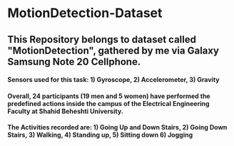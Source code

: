 # MotionDetection-Dataset

## This Repository belongs to dataset called "MotionDetection", gathered by me via Galaxy Samsung Note 20 Cellphone.

#### Sensors used for this task: 1) Gyroscope, 2) Accelerometer, 3) Gravity

#### Overall, 24 participants (19 men and 5 women) have performed the predefined actions inside the campus of the Electrical Engineering Faculty at Shahid Beheshti University.

#### The Activities recorded are: 1) Going Up and Down Stairs, 2) Going Down Stairs, 3) Walking, 4) Standing up, 5) Sitting down 6) Jogging


